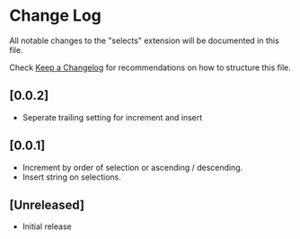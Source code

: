 # Change Log
All notable changes to the "selects" extension will be documented in this file.

Check [Keep a Changelog](http://keepachangelog.com/) for recommendations on how to structure this file.

## [0.0.2]
- Seperate trailing setting for increment and insert

## [0.0.1]
- Increment by order of selection or ascending / descending.
- Insert string on selections.

## [Unreleased]
- Initial release